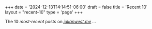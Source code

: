 +++
date = '2024-12-13T14:14:51-06:00'
draft = false
title = 'Recent 10'
layout = "recent-10"
type = 'page'
+++

The 10 *most-recent* posts on [*julianwest.me*](https://julianwest.me) ... 